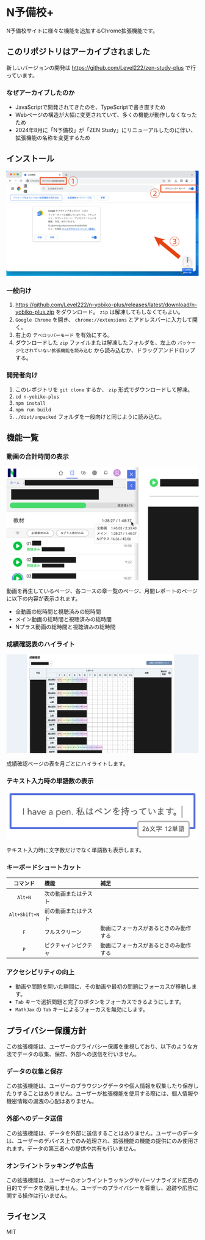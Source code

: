 # N予備校+

N予備校サイトに様々な機能を追加するChrome拡張機能です。

## このリポジトリはアーカイブされました

新しいバージョンの開発は <https://github.com/Level222/zen-study-plus> で行っています。

### なぜアーカイブしたのか

- JavaScriptで開発されてきたのを、TypeScriptで書き直すため
- Webページの構造が大幅に変更されていて、多くの機能が動作しなくなったため
- 2024年8月に「N予備校」が「ZEN Study」にリニューアルしたのに伴い、拡張機能の名称を変更するため

## インストール

![インストール](screenshots/install.png)

### 一般向け

1. <https://github.com/Level222/n-yobiko-plus/releases/latest/download/n-yobiko-plus.zip> をダウンロード。 `zip` は解凍してもしなくてもよい。
2. `Google Chrome` を開き、 `chrome://extensions` とアドレスバーに入力して開く。
3. 右上の `デベロッパーモード` を有効にする。
4. ダウンロードした `zip` ファイルまたは解凍したフォルダを、左上の `パッケージ化されていない拡張機能を読み込む` から読み込むか、ドラッグアンドドロップする。

### 開発者向け

1. このレポジトリを `git clone` するか、 `zip` 形式でダウンロードして解凍。
2. `cd n-yobiko-plus`
3. `npm install`
4. `npm run build`
5. `./dist/unpacked` フォルダを一般向けと同じように読み込む。

## 機能一覧

### 動画の合計時間の表示

![動画の合計時間](screenshots/video-time.png)

動画を再生しているページ、各コースの章一覧のページ、月間レポートのページに以下の内容が表示されます。

- 全動画の総時間と視聴済みの総時間
- メイン動画の総時間と視聴済みの総時間
- Nプラス動画の総時間と視聴済みの総時間

### 成績確認表のハイライト

![成績確認表のハイライト](screenshots/highlight.png)

成績確認ページの表を月ごとにハイライトします。

### テキスト入力時の単語数の表示

![テキスト入力時の単語数の表示](screenshots/word-count.png)

テキスト入力時に文字数だけでなく単語数も表示します。

### キーボードショートカット

|コマンド|機能|補足|
|:---:|:---|:---|
|`Alt+N`|次の動画またはテスト||
|`Alt+Shift+N`|前の動画またはテスト||
|`F`|フルスクリーン|動画にフォーカスがあるときのみ動作する|
|`P`|ピクチャインピクチャ|動画にフォーカスがあるときのみ動作する|

### アクセシビリティの向上

- 動画や問題を開いた瞬間に、その動画や最初の問題にフォーカスが移動します。
- `Tab` キーで選択問題と完了のボタンをフォーカスできるようにします。
- `MathJax` の `Tab` キーによるフォーカスを無効にします。

## プライバシー保護方針

この拡張機能は、ユーザーのプライバシー保護を重視しており、以下のような方法でデータの収集、保存、外部への送信を行いません。

### データの収集と保存

この拡張機能は、ユーザーのブラウジングデータや個人情報を収集したり保存したりすることはありません。ユーザーが拡張機能を使用する際には、個人情報や機密情報の漏洩の心配はありません。

### 外部へのデータ送信

この拡張機能は、データを外部に送信することはありません。ユーザーのデータは、ユーザーのデバイス上でのみ処理され、拡張機能の機能の提供にのみ使用されます。データの第三者への提供や共有も行いません。

### オンライントラッキングや広告

この拡張機能は、ユーザーのオンライントラッキングやパーソナライズド広告の目的でデータを使用しません。ユーザーのプライバシーを尊重し、追跡や広告に関する操作は行いません。

## ライセンス

MIT
